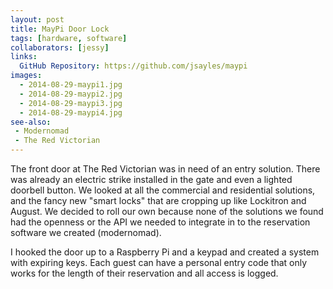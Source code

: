 ```yaml
---
layout: post
title: MayPi Door Lock
tags: [hardware, software]
collaborators: [jessy]
links:
  GitHub Repository: https://github.com/jsayles/maypi
images:
  - 2014-08-29-maypi1.jpg
  - 2014-08-29-maypi2.jpg
  - 2014-08-29-maypi3.jpg
  - 2014-08-29-maypi4.jpg
see-also:
 - Modernomad
 - The Red Victorian
---
```

The front door at The Red Victorian was in need of an entry solution. There was already an electric strike installed in the gate and even a lighted doorbell button.  We looked at all the commercial and residential solutions, and the fancy new "smart locks" that are cropping up like Lockitron and August.  We decided to roll our own because none of the solutions we found had the openness or the API we needed to integrate in to the reservation software we created (modernomad).

I hooked the door up to a Raspberry Pi and a keypad and created a system with expiring keys.  Each guest can have a personal entry code that only works for the length of their reservation and all access is logged.
